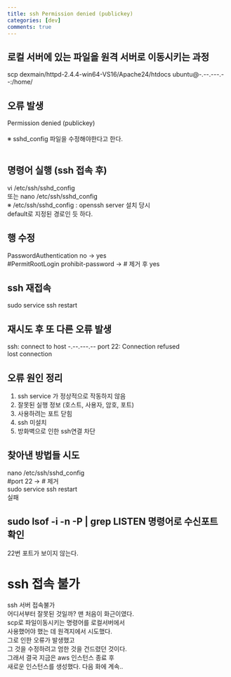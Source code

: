 ```yaml
---
title: ssh Permission denied (publickey)
categories: [dev]
comments: true
---
```


## 로컬 서버에 있는 파일을 원격 서버로 이동시키는 과정
scp dexmain/httpd-2.4.4-win64-VS16/Apache24/htdocs ubuntu@-.--.---.--:/home/<br>

## 오류 발생
Permission denied (publickey)<br><br>
※ sshd_config 파일을 수정해야한다고 한다.<br><br>

## 명령어 실행 (ssh 접속 후)
vi /etc/ssh/sshd_config <br>
또는 nano /etc/ssh/sshd_config<br>
※ /etc/ssh/sshd_config : openssh server 설치 당시<br> default로 지정된 경로인 듯 하다.<br>

## 행 수정
PasswordAuthentication no -> yes<br>
#PermitRootLogin prohibit-password -> # 제거 후 yes<br>

## ssh 재접속
sudo service ssh restart<br>

## 재시도 후 또 다른 오류 발생
ssh: connect to host -.--.---.-- port 22: Connection refused<br>
lost connection<br>

## 오류 원인 정리
1. ssh service 가 정상적으로 작동하지 않음
2. 잘못된 실행 정보 (호스트, 사용자, 암호, 포트)
3. 사용하려는 포트 닫힘
4. ssh 미설치
5. 방화벽으로 인한 ssh연결 차단

## 찾아낸 방법들 시도
nano /etc/ssh/sshd_config <br>
#port 22 -> # 제거<br>
sudo service ssh restart <br>
실패<br>

## sudo lsof -i -n -P | grep LISTEN 명령어로 수신포트 확인
22번 포트가 보이지 않는다.

# ssh 접속 불가
ssh 서버 접속불가<br>어디서부터 잘못된 것일까?
맨 처음이 화근이였다.<br>
scp로 파일이동시키는 명령어를 로컬서버에서<br>
사용했어야 했는 데 원격지에서 시도했다.<br>
그로 인한 오류가 발생했고<br>
그 것을 수정하려고 엄한 것을 건드렸던 것이다.<br>
그래서 결국 지금은 aws 인스턴스 종료 후<br>
새로운 인스턴스를 생성했다.
다음 화에 계속..
